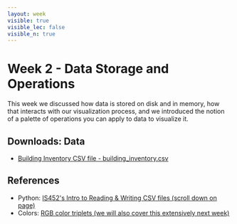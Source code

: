 ```yaml
---
layout: week
visible: true
visible_lec: false
visible_n: true
---
```


# Week 2 - Data Storage and Operations

This week we discussed how data is stored on disk and in memory, how that
interacts with our visualization process, and we introduced the notion of a
palette of operations you can apply to data to visualize it.

## Downloads: Data

 * <a href="https://uiuc-ischool-dataviz.github.io/spring2019online/week02/building_inventory.csv" download>Building Inventory CSV file - building_inventory.csv</a>

## References

 * Python: <a href="https://github.com/jnaiman/IS-452AO-Fall2019/blob/master/Lectures/Week-10-JSONandCSV.ipynb">IS452's Intro to Reading & Writing CSV files (scroll down on page)</a>
 * Colors: <a href="https://www.rapidtables.com/web/color/RGB_Color.html">RGB color triplets (we will also cover this extensively next week)</a>
